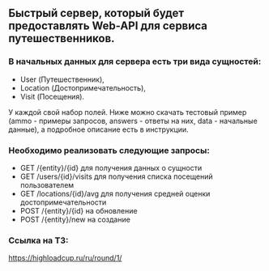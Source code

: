 ## Быстрый сервер, который будет предоставлять Web-API для сервиса путешественников.

### В начальных данных для сервера есть три вида сущностей:
- User (Путешественник),
- Location (Достопримечательность),
- Visit (Посещения).

У каждой свой набор полей. Ниже можно скачать тестовый пример
(ammo - примеры запросов, answers - ответы на них, data - начальные данные),
а подробное описание есть в инструкции.

### Необходимо реализовать следующие запросы:

- GET /{entity}/{id} для получения данных о сущности
- GET /users/{id}/visits для получения списка посещений пользователем
- GET /locations/{id}/avg для получения средней оценки достопримечательности
- POST /{entity}/{id} на обновление
- POST /{entity}/new на создание

### Ссылка на ТЗ:
https://highloadcup.ru/ru/round/1/